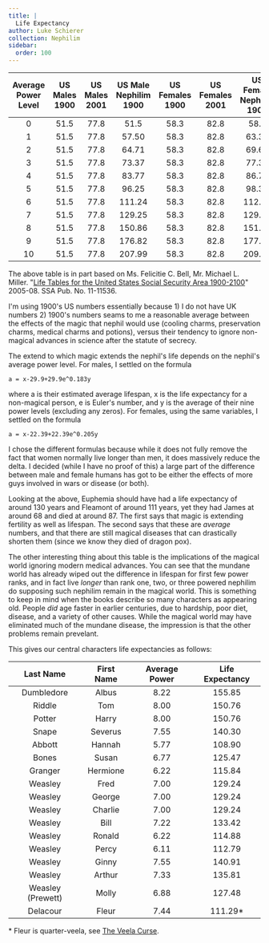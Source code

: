 ```yaml
---
title: |
  Life Expectancy
author: Luke Schierer
collection: Nephilim
sidebar:
  order: 100
---
```


| Average Power Level | US Males 1900 | US Males 2001 | US Male Nephilim 1900 | US Females 1900 | US Females 2001 | US Female Nephilim 1900 |
| :-----------------: | :-----------: | :-----------: | :-------------------: | :-------------: | :-------------: | :---------------------: |
|          0          |     51.5      |     77.8      |         51.5          |      58.3       |      82.8       |          58.3           |
|          1          |     51.5      |     77.8      |         57.50         |      58.3       |      82.8       |          63.39          |
|          2          |     51.5      |     77.8      |         64.71         |      58.3       |      82.8       |          69.65          |
|          3          |     51.5      |     77.8      |         73.37         |      58.3       |      82.8       |          77.32          |
|          4          |     51.5      |     77.8      |         83.77         |      58.3       |      82.8       |          86.75          |
|          5          |     51.5      |     77.8      |         96.25         |      58.3       |      82.8       |          98.31          |
|          6          |     51.5      |     77.8      |        111.24         |      58.3       |      82.8       |         112.51          |
|          7          |     51.5      |     77.8      |        129.25         |      58.3       |      82.8       |         129.94          |
|          8          |     51.5      |     77.8      |        150.86         |      58.3       |      82.8       |         151.33          |
|          9          |     51.5      |     77.8      |        176.82         |      58.3       |      82.8       |         177.60          |
|         10          |     51.5      |     77.8      |        207.99         |      58.3       |      82.8       |         209.83          |

The above table is in part based on Ms. Felicitie C. Bell, Mr. Michael L. Miller. "[Life Tables for the United States Social Security Area 1900-2100]" 2005-08. SSA Pub. No. 11-11536.

I'm using 1900's US numbers essentially because 1) I do not have UK numbers 2)
1900's numbers seams to me a reasonable average between the effects of the magic
that nephil would use (cooling charms, preservation charms, medical charms and
potions), versus their tendency to ignore non-magical advances in science after
the statute of secrecy.

The extend to which magic extends the nephil's life depends on the nephil's
average power level. For males, I settled on the formula

```
a = x-29.9+29.9e^0.183y
```

where a is their estimated average lifespan, x is the life expectancy for a
non-magical person, e is Euler's number, and y is the average of their nine
power levels (excluding any zeros). For females, using the same variables,
I settled on the formula

```
a = x-22.39+22.39e^0.205y
```

I chose the different formulas because while it does not fully remove the fact
that women normally live longer than men, it does massively reduce the delta.
I decided (while I have no proof of this) a large part of the difference between
male and female humans has got to be either the effects of more guys involved
in wars or disease (or both).

Looking at the above, Euphemia should have had a life expectancy of around 130
years and Fleamont of around 111 years, yet they had James at around 68 and died
at around 87. The first says that magic is extending fertility as well as
lifespan. The second says that these are _average_ numbers, and that there are
still magical diseases that can drastically shorten them (since we know they
died of dragon pox).

The other interesting thing about this table is the implications of the magical world
ignoring modern medical advances. You can see that the mundane world has already
wiped out the difference in lifespan for first few power ranks, and in fact live
_longer_ than rank one, two, or three powered nephilim do supposing such nephilim
remain in the magical world. This is something to keep in mind when the books describe
so many characters as appearing old. People _did_ age faster in earlier centuries,
due to hardship, poor diet, disease, and a variety of other causes. While the magical
world may have eliminated much of the mundane disease, the impression is that the
other problems remain prevelant.

This gives our central characters life expectancies as follows:

|     Last Name     | First Name | Average Power | Life Expectancy |
| :---------------: | :--------: | :-----------: | :-------------: |
|    Dumbledore     |   Albus    |     8.22      |     155.85      |
|      Riddle       |    Tom     |     8.00      |     150.76      |
|      Potter       |   Harry    |     8.00      |     150.76      |
|       Snape       |  Severus   |     7.55      |     140.30      |
|      Abbott       |   Hannah   |     5.77      |     108.90      |
|       Bones       |   Susan    |     6.77      |     125.47      |
|      Granger      |  Hermione  |     6.22      |     115.84      |
|      Weasley      |    Fred    |     7.00      |     129.24      |
|      Weasley      |   George   |     7.00      |     129.24      |
|      Weasley      |  Charlie   |     7.00      |     129.24      |
|      Weasley      |    Bill    |     7.22      |     133.42      |
|      Weasley      |   Ronald   |     6.22      |     114.88      |
|      Weasley      |   Percy    |     6.11      |     112.79      |
|      Weasley      |   Ginny    |     7.55      |     140.91      |
|      Weasley      |   Arthur   |     7.33      |     135.81      |
| Weasley (Prewett) |   Molly    |     6.88      |     127.48      |
|     Delacour      |   Fleur    |     7.44      |    111.29\*     |

\* Fleur is quarter-veela, see [The Veela Curse].

[The Veela Curse]: /fanfiction/harry_potter_-_nephilim/appendices/appendix_i/
[Life Tables for the United States Social Security Area 1900-2100]: https://www.ssa.gov/oact/NOTES/pdf_studies/study120.pdf
